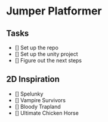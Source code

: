 # Jumper Platformer

## Tasks

- [] Set up the repo
- [] Set up the unity project
- [] Figure out the next steps


## 2D Inspiration
  - [] Spelunky
  - [] Vampire Survivors
  - [] Bloody Trapland
  - [] Ultimate Chicken Horse
